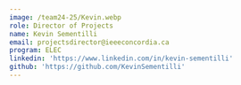 ```yaml
---
image: /team24-25/Kevin.webp
role: Director of Projects
name: Kevin Sementilli
email: projectsdirector@ieeeconcordia.ca
program: ELEC
linkedin: 'https://www.linkedin.com/in/kevin-sementilli'
github: 'https://github.com/KevinSementilli'
---
```


